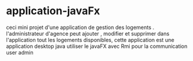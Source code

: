 # application-javaFx
ceci mini projet d'une application de gestion des logements  . l'administrateur d'agence peut ajouter , modifier et supprimer dans l'application tout les logements disponibles, cette application est une application desktop java utiliser le javaFX avec Rmi pour la communication user admin
